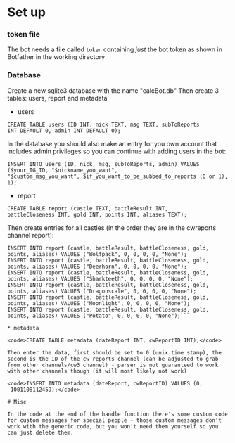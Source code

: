 # Set up

### token file

The bot needs a file called <code>token</code> containing *just* the bot token as shown in Botfather in the working directory

### Database

Create a new sqlite3 database with the name "calcBot.db"
Then create 3 tables: users, report and metadata

* users

<code>CREATE TABLE users (ID INT, nick TEXT, msg TEXT, subToReports INT DEFAULT 0, admin INT DEFAULT 0);</code>

In the database you should also make an entry for you own account that includes admin privileges so you can continue with adding users in the bot:

<code>INSERT INTO users (ID, nick, msg, subToReports, admin) VALUES ($your_TG_ID, "$nickname_you_want", "$custom_msg_you_want", $if_you_want_to_be_subbed_to_reports (0 or 1), 1);</code>

* report

<code>CREATE TABLE report (castle TEXT, battleResult INT, battleCloseness INT, gold INT, points INT, aliases TEXT);</code>

Then create entries for all castles (in the order they are in the cwreports channel report):

```INSERT INTO report (castle, battleResult, battleCloseness, gold, points, aliases) VALUES ("Highnest", 0, 0, 0, 0, "None");
INSERT INTO report (castle, battleResult, battleCloseness, gold, points, aliases) VALUES ("Wolfpack", 0, 0, 0, 0, "None");
INSERT INTO report (castle, battleResult, battleCloseness, gold, points, aliases) VALUES ("Deerhorn", 0, 0, 0, 0, "None");
INSERT INTO report (castle, battleResult, battleCloseness, gold, points, aliases) VALUES ("Sharkteeth", 0, 0, 0, 0, "None");
INSERT INTO report (castle, battleResult, battleCloseness, gold, points, aliases) VALUES ("Dragonscale", 0, 0, 0, 0, "None");
INSERT INTO report (castle, battleResult, battleCloseness, gold, points, aliases) VALUES ("Moonlight", 0, 0, 0, 0, "None");
INSERT INTO report (castle, battleResult, battleCloseness, gold, points, aliases) VALUES ("Potato", 0, 0, 0, 0, "None");```

* metadata 

<code>CREATE TABLE metadata (dateReport INT, cwReportID INT);</code>

Then enter the data, first should be set to 0 (unix time stamp), the second is the ID of the cw reports channel (can be adjusted to grab from other channels/cw3 channel) - parser is not guaranteed to work with other channels though (it will most likely not work)

<code>INSERT INTO metadata (dateReport, cwReportID) VALUES (0, -1001108112459);</code>

# Misc

In the code at the end of the handle function there's some custom code for custom messages for special people - those custom messages don't work with the generic code, but you won't need them yourself so you can just delete them.
